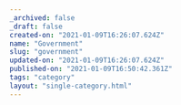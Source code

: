 ```yaml
---
_archived: false
_draft: false
created-on: "2021-01-09T16:26:07.624Z"
name: "Government"
slug: "government"
updated-on: "2021-01-09T16:26:07.624Z"
published-on: "2021-01-09T16:50:42.361Z"
tags: "category"
layout: "single-category.html"
---
```



